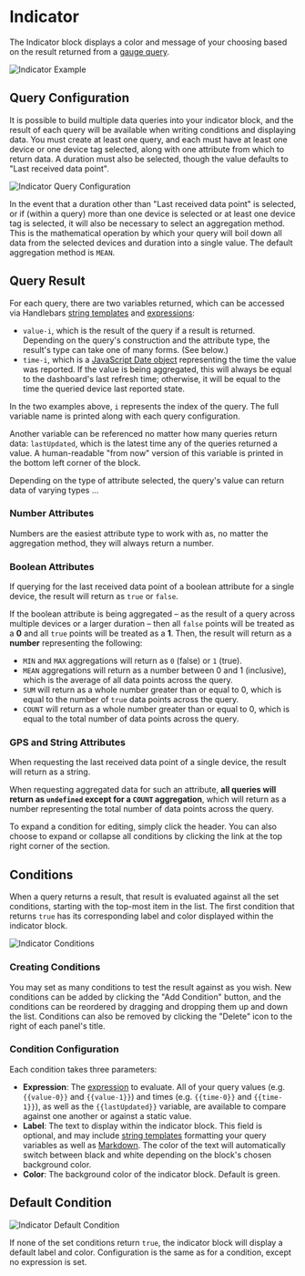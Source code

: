 # Indicator

The Indicator block displays a color and message of your choosing based on the result returned from a [gauge query](workflows/data/gauge-query/).

![Indicator Example](/images/dashboards/indicator-example.png "Indicator Example")

## Query Configuration

It is possible to build multiple data queries into your indicator block, and the result of each query will be available when writing conditions and displaying data. You must create at least one query, and each must have at least one device or one device tag selected, along with one attribute from which to return data. A duration must also be selected, though the value defaults to "Last received data point".

![Indicator Query Configuration](/images/dashboards/indicator-query-config.png "Indicator Query Configuration")

In the event that a duration other than "Last received data point" is selected, or if (within a query) more than one device is selected or at least one device tag is selected, it will also be necessary to select an aggregation method. This is the mathematical operation by which your query will boil down all data from the selected devices and duration into a single value. The default aggregation method is `MEAN`.

## Query Result

For each query, there are two variables returned, which can be accessed via Handlebars [string templates](/workflows/accessing-payload-data/#string-templates) and [expressions](/workflows/accessing-payload-data/#expressions):

*   `value-i`, which is the result of the query if a result is returned. Depending on the query's construction and the attribute type, the result's type can take one of many forms. (See below.)
*   `time-i`, which is a [JavaScript Date object](https://developer.mozilla.org/en-US/docs/Web/JavaScript/Reference/Global_Objects/Date) representing the time the value was reported. If the value is being aggregated, this will always be equal to the dashboard's last refresh time; otherwise, it will be equal to the time the queried device last reported state.

In the two examples above, `i` represents the index of the query. The full variable name is printed along with each query configuration.

Another variable can be referenced no matter how many queries return data: `lastUpdated`, which is the latest time any of the queries returned a value. A human-readable "from now" version of this variable is printed in the bottom left corner of the block.

Depending on the type of attribute selected, the query's value can return data of varying types ...

### Number Attributes

Numbers are the easiest attribute type to work with as, no matter the aggregation method, they will always return a number.

### Boolean Attributes

If querying for the last received data point of a boolean attribute for a single device, the result will return as `true` or `false`.

If the boolean attribute is being aggregated – as the result of a query across multiple devices or a larger duration – then all `false` points will be treated as a **0** and all `true` points will be treated as a **1**. Then, the result will return as a **number** representing the following:

*   `MIN` and `MAX` aggregations will return as `0` (false) or `1` (true).
*   `MEAN` aggregations will return as a number between 0 and 1 (inclusive), which is the average of all data points across the query.
*   `SUM` will return as a whole number greater than or equal to 0, which is equal to the number of `true` data points across the query.
*   `COUNT` will return as a whole number greater than or equal to 0, which is equal to the total number of data points across the query.

### GPS and String Attributes

When requesting the last received data point of a single device, the result will return as a string.

When requesting aggregated data for such an attribute, **all queries will return as `undefined` except for a `COUNT` aggregation**, which will return as a number representing the total number of data points across the query.

To expand a condition for editing, simply click the header. You can also choose to expand or collapse all conditions by clicking the link at the top right corner of the section.

## Conditions

When a query returns a result, that result is evaluated against all the set conditions, starting with the top-most item in the list. The first condition that returns `true` has its corresponding label and color displayed within the indicator block.

![Indicator Conditions](/images/dashboards/indicator-condition-config.png "Indicator Conditions")

### Creating Conditions

You may set as many conditions to test the result against as you wish. New conditions can be added by clicking the "Add Condition" button, and the conditions can be reordered by dragging and dropping them up and down the list. Conditions can also be removed by clicking the "Delete" icon to the right of each panel's title.

### Condition Configuration

Each condition takes three parameters:

*   **Expression**: The [expression](/workflows/accessing-payload-data/#expressions) to evaluate. All of your query values (e.g. `{{value-0}}` and `{{value-1}}`) and times (e.g. `{{time-0}}` and `{{time-1}}`), as well as the `{{lastUpdated}}` variable, are available to compare against one another or against a static value.
*   **Label**: The text to display within the indicator block. This field is optional, and may include [string templates](workflows/accessing-payload-data/#string-templates) formatting your query variables as well as [Markdown](http://commonmark.org/help/). The color of the text will automatically switch between black and white depending on the block's chosen background color.
*   **Color**: The background color of the indicator block. Default is green.

## Default Condition

![Indicator Default Condition](/images/dashboards/indicator-default-condition.png "Indicator Default Condition")

If none of the set conditions return `true`, the indicator block will display a default label and color. Configuration is the same as for a condition, except no expression is set.
